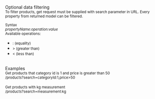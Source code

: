 Optional data filtering <br/>
<small>To filter products, get request must be supplied with search parameter in URL. Every property from returned model can be filtered.<br/><br/>Syntax <br/><em>propertyName:operation:value</em></small><br/>
<small>Available operations: </small>
<ul>
    <li><small>: (equality)</small></li>
    <li><small>> (greater than)</small></li>
    <li><small>< (less than)</small></li>
</ul>
<br/>
Examples <br/>
<small>Get products that category id is 1 and price is greater than 50</small> <br/>
<small>/products?search=categoryId:1,price>50</small> <br/><br/>
<small>Get products with kg measurement</small> <br/>
<small>/products?search=measurement:kg </small>